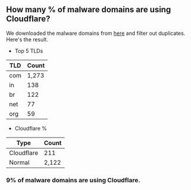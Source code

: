 ## How many % of malware domains are using Cloudflare?


We downloaded the malware domains from [here](https://urlhaus.abuse.ch) and filter out duplicates.
Here's the result.


[//]: # (start replacement)


- Top 5 TLDs

| TLD | Count |
| --- | --- |
| com | 1,273 |
| in | 138 |
| br | 122 |
| net | 77 |
| org | 59 |


- Cloudflare %

| Type | Count |
| --- | --- |
| Cloudflare | 211 |
| Normal | 2,122 |


### 9% of malware domains are using Cloudflare.